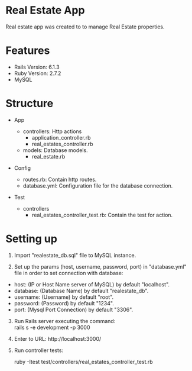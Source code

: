 # Real Estate App
Real estate app was created to to manage Real Estate properties.

# Features
- Rails Version: 6.1.3
- Ruby Version: 2.7.2
- MySQL

# Structure
- App
    - controllers: Http actions
        - application_controller.rb
        - real_estates_controller.rb
    - models: Database models.
        - real_estate.rb
- Config
    - routes.rb: Contain http routes.
    - database.yml: Configuration file for the database connection.
    
- Test
    - controllers
        - real_estates_controller_test.rb: Contain the test for action.


# Setting up

1. Import "realestate_db.sql" file to MySQL instance.

2. Set up the params (host, username, password, port) in "database.yml" file in order to set connection with database:
- host: (IP or Host Name server of MySQL) by default "localhost".
- database: (Database Name) by default "realestate_db".
- username: (Username) by default "root".
- password: (Password) by default "1234".
- port: (Mysql Port Connection) by default "3306".

3. Run Rails server executing the command:  
   rails s -e development -p 3000

4. Enter to URL: http://localhost:3000/

5. Run controller tests:
   
   ruby -Itest test/controllers/real_estates_controller_test.rb